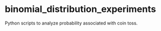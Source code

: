 # binomial_distribution_experiments
Python scripts to analyze probability associated with coin toss.
